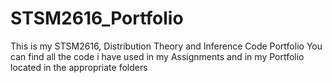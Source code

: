 # STSM2616_Portfolio
This is my STSM2616, Distribution Theory and Inference Code Portfolio
You can find all the code i have used in my Assignments and in my Portfolio located
in the appropriate folders 
